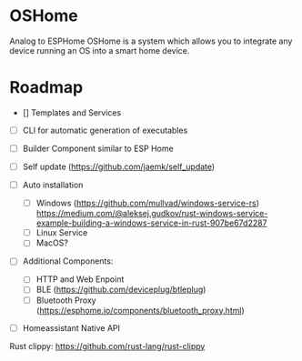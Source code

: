 # OSHome
Analog to ESPHome OSHome is a system which allows you to integrate any device running an OS into a smart home device.



# Roadmap
- [] Templates and Services
- [ ] CLI for automatic generation of executables
- [ ] Builder Component similar to ESP Home
- [ ] Self update (https://github.com/jaemk/self_update)
- [ ] Auto installation
  - [ ] Windows (https://github.com/mullvad/windows-service-rs) https://medium.com/@aleksej.gudkov/rust-windows-service-example-building-a-windows-service-in-rust-907be67d2287
  - [ ] Linux Service
  - [ ] MacOS?

- [ ] Additional Components:
  - [ ] HTTP and Web Enpoint
  - [ ] BLE (https://github.com/deviceplug/btleplug)
  - [ ] Bluetooth Proxy (https://esphome.io/components/bluetooth_proxy.html)

- [ ] Homeassistant Native API


Rust clippy: 
https://github.com/rust-lang/rust-clippy